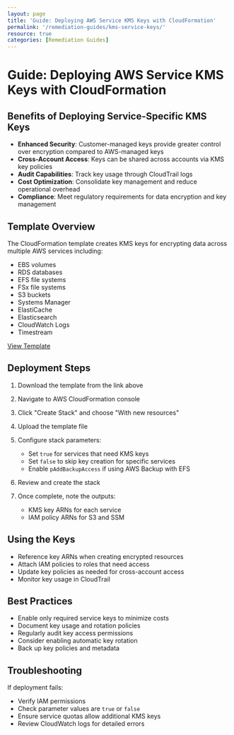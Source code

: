 ```yaml
---
layout: page
title: 'Guide: Deploying AWS Service KMS Keys with CloudFormation'
permalink: '/remediation-guides/kms-service-keys/'
resource: true
categories: [Remediation Guides]
---
```


#  Guide: Deploying AWS Service KMS Keys with CloudFormation

## Benefits of Deploying Service-Specific KMS Keys

- **Enhanced Security**: Customer-managed keys provide greater control over encryption compared to AWS-managed keys
- **Cross-Account Access**: Keys can be shared across accounts via KMS key policies
- **Audit Capabilities**: Track key usage through CloudTrail logs
- **Cost Optimization**: Consolidate key management and reduce operational overhead
- **Compliance**: Meet regulatory requirements for data encryption and key management

## Template Overview

The CloudFormation template creates KMS keys for encrypting data across multiple AWS services including:

- EBS volumes
- RDS databases  
- EFS file systems
- FSx file systems
- S3 buckets
- Systems Manager
- ElastiCache
- Elasticsearch
- CloudWatch Logs
- Timestream

[View Template](https://github.com/Cloud303/wafr-remediations/blob/main/cloudformation/kms/kms-service-keys.yml)

## Deployment Steps

1. Download the template from the link above

2. Navigate to AWS CloudFormation console

3. Click "Create Stack" and choose "With new resources"

4. Upload the template file

5. Configure stack parameters:
   - Set `true` for services that need KMS keys
   - Set `false` to skip key creation for specific services
   - Enable `pAddBackupAccess` if using AWS Backup with EFS

6. Review and create the stack

7. Once complete, note the outputs:
   - KMS key ARNs for each service
   - IAM policy ARNs for S3 and SSM

## Using the Keys

- Reference key ARNs when creating encrypted resources
- Attach IAM policies to roles that need access
- Update key policies as needed for cross-account access
- Monitor key usage in CloudTrail

## Best Practices

- Enable only required service keys to minimize costs
- Document key usage and rotation policies
- Regularly audit key access permissions
- Consider enabling automatic key rotation
- Back up key policies and metadata

## Troubleshooting

If deployment fails:
- Verify IAM permissions
- Check parameter values are `true` or `false`
- Ensure service quotas allow additional KMS keys
- Review CloudWatch logs for detailed errors

